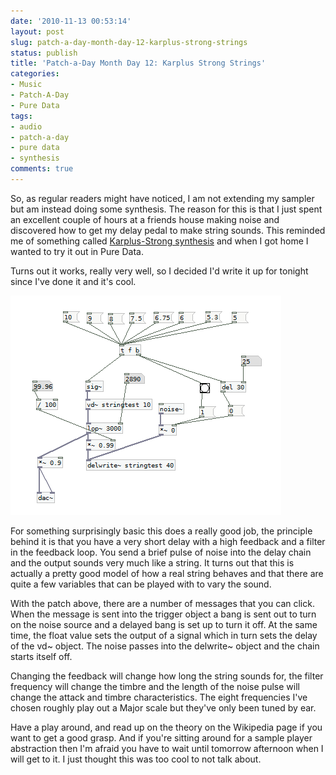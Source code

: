 ```yaml
---
date: '2010-11-13 00:53:14'
layout: post
slug: patch-a-day-month-day-12-karplus-strong-strings
status: publish
title: 'Patch-a-Day Month Day 12: Karplus Strong Strings'
categories:
- Music
- Patch-A-Day
- Pure Data
tags:
- audio
- patch-a-day
- pure data
- synthesis
comments: true
---
```


So, as regular readers might have noticed, I am not extending my sampler but am instead doing some synthesis. The reason for this is that I just spent an excellent couple of hours at a friends house making noise and discovered how to get my delay pedal to make string sounds. This reminded me of something called [Karplus-Strong synthesis](http://en.wikipedia.org/wiki/Karplus-Strong_string_synthesis) and when I got home I wanted to try it out in Pure Data.

Turns out it works, really very well, so I decided I'd write it up for tonight since I've done it and it's cool.



![Karplus-Strong String synthesis](/a/2010-11-13-patch-a-day-month-day-12-karplus-strong-strings/12-KarplusStrongString.png)

For something surprisingly basic this does a really good job, the principle behind it is that you have a very short delay with a high feedback and a filter in the feedback loop. You send a brief pulse of noise into the delay chain and the output sounds very much like a string. It turns out that this is actually a pretty good model of how a real string behaves and that there are quite a few variables that can be played with to vary the sound.

With the patch above, there are a number of messages that you can click. When the message is sent into the trigger object a bang is sent out to turn on the noise source and a delayed bang is set up to turn it off. At the same time, the float value sets the output of a signal which in turn sets the delay of the vd~ object. The noise passes into the delwrite~ object and the chain starts itself off.

Changing the feedback will change how long the string sounds for, the filter frequency will change the timbre and the length of the noise pulse will change the attack and timbre characteristics. The eight frequencies I've chosen roughly play out a Major scale but they've only been tuned by ear.

Have a play around, and read up on the theory on the Wikipedia page if you want to get a good grasp. And if you're sitting around for a sample player abstraction then I'm afraid you have to wait until tomorrow afternoon when I will get to it. I just thought this was too cool to not talk about.
